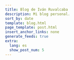 ```yaml
---
title: Blog de Iván Ruvalcaba
description: Mi blog personal.
sort_by: date
template: blog.html
page_template: post.html
insert_anchor_links: none
generate_feeds: true
extra:
  lang: es
  show_post_num: 5
---
```

